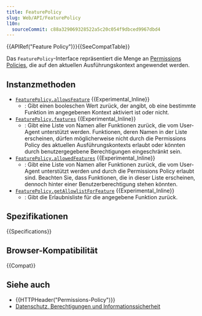 ```yaml
---
title: FeaturePolicy
slug: Web/API/FeaturePolicy
l10n:
  sourceCommit: c88a329069328522a5c20c054f9dbced9967dbd4
---
```


{{APIRef("Feature Policy")}}{{SeeCompatTable}}

Das `FeaturePolicy`-Interface repräsentiert die Menge an [Permissions Policies](/de/docs/Web/HTTP/Permissions_Policy), die auf den aktuellen Ausführungskontext angewendet werden.

## Instanzmethoden

- [`FeaturePolicy.allowsFeature`](/de/docs/Web/API/FeaturePolicy/allowsFeature) {{Experimental_Inline}}
  - : Gibt einen booleschen Wert zurück, der angibt, ob eine bestimmte Funktion im angegebenen Kontext aktiviert ist oder nicht.
- [`FeaturePolicy.features`](/de/docs/Web/API/FeaturePolicy/features) {{Experimental_Inline}}
  - : Gibt eine Liste von Namen aller Funktionen zurück, die vom User-Agent unterstützt werden. Funktionen, deren Namen in der Liste erscheinen, dürfen möglicherweise nicht durch die Permissions Policy des aktuellen Ausführungskontexts erlaubt oder könnten durch benutzergegebene Berechtigungen eingeschränkt sein.
- [`FeaturePolicy.allowedFeatures`](/de/docs/Web/API/FeaturePolicy/allowedFeatures) {{Experimental_Inline}}
  - : Gibt eine Liste von Namen aller Funktionen zurück, die vom User-Agent unterstützt werden und durch die Permissions Policy erlaubt sind. Beachten Sie, dass Funktionen, die in dieser Liste erscheinen, dennoch hinter einer Benutzerberechtigung stehen könnten.
- [`FeaturePolicy.getAllowlistForFeature`](/de/docs/Web/API/FeaturePolicy/getAllowlistForFeature) {{Experimental_Inline}}
  - : Gibt die Erlaubnisliste für die angegebene Funktion zurück.

## Spezifikationen

{{Specifications}}

## Browser-Kompatibilität

{{Compat}}

## Siehe auch

- {{HTTPHeader("Permissions-Policy")}}
- [Datenschutz, Berechtigungen und Informationssicherheit](/de/docs/Web/Privacy)
